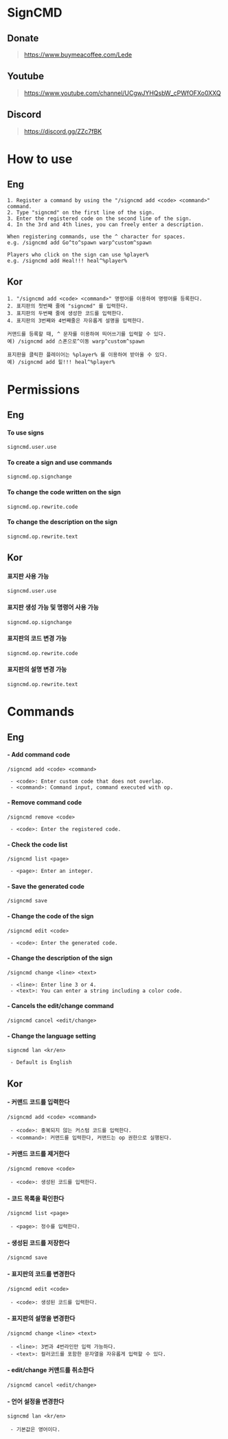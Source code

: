 # SignCMD

## Donate
> https://www.buymeacoffee.com/Lede

## Youtube
> https://www.youtube.com/channel/UCgwJYHQsbW_cPWfOFXo0XXQ

## Discord
> https://discord.gg/ZZc7fBK

# How to use

## Eng
```
1. Register a command by using the "/signcmd add <code> <command>" command.
2. Type "signcmd" on the first line of the sign.
3. Enter the registered code on the second line of the sign.
4. In the 3rd and 4th lines, you can freely enter a description.

When registering commands, use the ^ character for spaces.
e.g. /signcmd add Go^to^spawn warp^custom^spawn

Players who click on the sign can use %player%
e.g. /signcmd add Heal!!! heal^%player%

```

## Kor
```
1. "/signcmd add <code> <command>" 명령어를 이용하여 명령어를 등록한다.
2. 표지판의 첫번째 줄에 "signcmd" 를 입력한다.
3. 표지판의 두번째 줄에 생성한 코드를 입력한다.
4. 표지판의 3번째와 4번째줄은 자유롭게 설명을 입력한다.

커맨드를 등록할 때, ^ 문자를 이용하여 띄어쓰기를 입력할 수 있다.
예) /signcmd add 스폰으로^이동 warp^custom^spawn

표지판을 클릭한 플레이어는 %player% 를 이용하여 받아올 수 있다.
예) /signcmd add 힐!!! heal^%player%
```

# Permissions

## Eng

#### To use signs
```
signcmd.user.use
```

#### To create a sign and use commands
```
signcmd.op.signchange
```

#### To change the code written on the sign
```
signcmd.op.rewrite.code
```

#### To change the description on the sign
```
signcmd.op.rewrite.text
```

## Kor

#### 표지판 사용 가능
```
signcmd.user.use
```

#### 표지판 생성 가능 및 명령어 사용 가능
```
signcmd.op.signchange
```

#### 표지판의 코드 변경 가능
```
signcmd.op.rewrite.code
```

#### 표지판의 설명 변경 가능
```
signcmd.op.rewrite.text
```

# Commands

## Eng

#### - Add command code
```
/signcmd add <code> <command>

 - <code>: Enter custom code that does not overlap.
 - <command>: Command input, command executed with op.
```

#### - Remove command code
```
/signcmd remove <code>

 - <code>: Enter the registered code.
```

#### - Check the code list
```
/signcmd list <page>

 - <page>: Enter an integer.
```

#### - Save the generated code
```
/signcmd save
```

#### - Change the code of the sign
```
/signcmd edit <code>

 - <code>: Enter the generated code.
```

#### - Change the description of the sign
```
/signcmd change <line> <text>

 - <line>: Enter line 3 or 4.
 - <text>: You can enter a string including a color code.
```

#### - Cancels the edit/change command
```
/signcmd cancel <edit/change>
```

#### - Change the language setting
```
signcmd lan <kr/en>

 - Default is English
```

## Kor

#### - 커맨드 코드를 입력한다
```
/signcmd add <code> <command>

 - <code>: 중복되지 않는 커스텀 코드를 입력한다.
 - <command>: 커맨드를 입력한다, 커맨드는 op 권한으로 실행된다.
```

#### - 커맨드 코드를 제거한다
```
/signcmd remove <code>

 - <code>: 생성된 코드를 입력한다.
```

#### - 코드 목록을 확인한다
```
/signcmd list <page>

 - <page>: 정수를 입력한다.
```

#### - 생성된 코드를 저장한다
```
/signcmd save
```

#### - 표지판의 코드를 변경한다
```
/signcmd edit <code>

 - <code>: 생성된 코드를 입력한다.
```

#### - 표지판의 설명을 변경한다
```
/signcmd change <line> <text>

 - <line>: 3번과 4번라인만 입력 가능하다.
 - <text>: 컬러코드를 포함한 문자열을 자유롭게 입력할 수 있다.
```

#### - edit/change 커맨드를 취소한다
```
/signcmd cancel <edit/change>
```

#### - 언어 설정을 변경한다
```
signcmd lan <kr/en>

 - 기본값은 영어이다.
```


